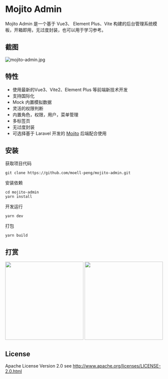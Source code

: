 # Mojito Admin

Mojito Admin 是一个基于 Vue3、 Element Plus、Vite 构建的后台管理系统模板，开箱即用，无过度封装，也可以用于学习参考。

## 截图

![mojito-admin.jpg](http://ww1.sinaimg.cn/large/7a679ca1gy1ggfdd1odgvj21420l20uj.jpg)


## 特性

* 使用最新的Vue3、Vite2、Element Plus 等前端新技术开发
* 支持国际化
* Mock 内置模拟数据
* 灵活的权限判断
* 内置角色，权限，用户，菜单管理
* 多标签页
* 无过度封装
* 可选择基于 Laravel 开发的 [Mojito](https://github.com/moell-peng/mojito.git) 后端配合使用

## 安装

获取项目代码

```
git clone https://github.com/moell-peng/mojito-admin.git
```

安装依赖

```
cd mojito-admin
yarn install
```

开发运行

```
yarn dev
```

打包
```
yarn build
```


## 打赏

<p>
  <img src="http://ww1.sinaimg.cn/mw690/7a679ca1ly1fvxrfnvxa4j20dw0dwdic.jpg" width="250" />
  <img src="http://ww1.sinaimg.cn/mw690/7a679ca1ly1fvxrfnr0dhj20dw0dwgp0.jpg" width="250" />
</p>

## License

Apache License Version 2.0 see http://www.apache.org/licenses/LICENSE-2.0.html
